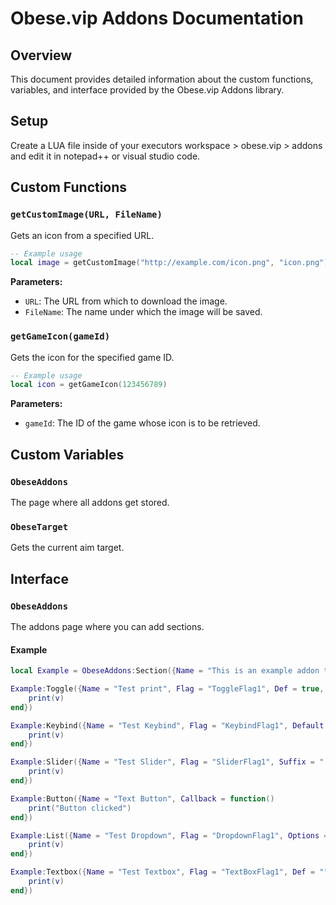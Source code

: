 # Obese.vip Addons Documentation

## Overview
This document provides detailed information about the custom functions, variables, and interface provided by the Obese.vip Addons library.

## Setup
Create a LUA file inside of your executors workspace > obese.vip > addons and edit it in notepad++ or visual studio code.

## Custom Functions

### `getCustomImage(URL, FileName)`
Gets an icon from a specified URL.

```lua
-- Example usage
local image = getCustomImage("http://example.com/icon.png", "icon.png")
```

**Parameters:**
- `URL`: The URL from which to download the image.
- `FileName`: The name under which the image will be saved.

### `getGameIcon(gameId)`
Gets the icon for the specified game ID.

```lua
-- Example usage
local icon = getGameIcon(123456789)
```

**Parameters:**
- `gameId`: The ID of the game whose icon is to be retrieved.

## Custom Variables

### `ObeseAddons`
The page where all addons get stored.

### `ObeseTarget`
Gets the current aim target.

## Interface

### `ObeseAddons`
The addons page where you can add sections.

#### Example

```lua
local Example = ObeseAddons:Section({Name = "This is an example addon title", Side = "left"})

Example:Toggle({Name = "Test print", Flag = "ToggleFlag1", Def = true, Callback = function(v) 
    print(v)
end})

Example:Keybind({Name = "Test Keybind", Flag = "KeybindFlag1", Default = Enum.KeyCode.J, Callback = function(v) 
    print(v)
end})

Example:Slider({Name = "Test Slider", Flag = "SliderFlag1", Suffix = " stud(s)", Min = 0, Max = 100, Default = 50, Decimals = 0.1, Callback = function(v)
    print(v)
end})

Example:Button({Name = "Text Button", Callback = function()
    print("Button clicked")
end})

Example:List({Name = "Test Dropdown", Flag = "DropdownFlag1", Options = {"1","2","3","a","b","c"}, Default = "1", CallBack = function(v)
	print(v)		
end})

Example:Textbox({Name = "Test Textbox", Flag = "TextBoxFlag1", Def = "", Callback = function(v)
    print(v)
end})
```

<head>
    <link rel="stylesheet" href="/assets/css/style.css">
</head>
